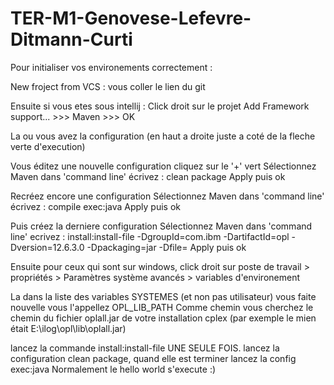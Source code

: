# TER-M1-Genovese-Lefevre-Ditmann-Curti


Pour initialiser vos environements correctement :

New froject from VCS : vous coller le lien du git

Ensuite si vous etes sous intellij :
Click droit sur le projet Add Framework support... >>> Maven >>> OK

La ou vous avez la configuration (en haut a droite juste a coté de la fleche verte d'execution)

Vous éditez une nouvelle configuration
cliquez sur le '+' vert
Sélectionnez Maven
dans 'command line' écrivez : clean package
Apply puis ok

Recréez encore une configuration
Sélectionnez Maven
dans 'command line' écrivez : compile exec:java
Apply puis ok

Puis créez la derniere configuration
Sélectionnez Maven
dans 'command line' ecrivez : install:install-file -DgroupId=com.ibm -DartifactId=opl -Dversion=12.6.3.0 -Dpackaging=jar -Dfile=<chemin de votre lib oplall.jar>
Apply puis ok

Ensuite pour ceux qui sont sur windows, click droit sur poste de travail > propriétés > Paramètres système avancés > variables d'environement

La dans la liste des variables SYSTEMES (et non pas utilisateur) vous faite nouvelle vous l'appellez OPL_LIB_PATH
Comme chemin vous cherchez le chemin du fichier oplall.jar de votre installation cplex
(par exemple le mien était E:\ilog\opl\lib\oplall.jar)

lancez la commande install:install-file UNE SEULE FOIS.
lancez la configuration clean package, quand elle est terminer lancez la config exec:java
Normalement le hello world s'execute :)
